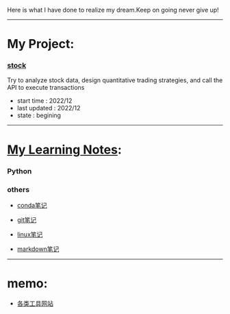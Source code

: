 Here is what I have done to realize my dream.Keep on going never give up!

****

# My Project:

### [stock](https://github.com/zhujunan/stock)

Try to analyze stock data, design quantitative trading strategies, and call the API to execute transactions

* start time   : 2022/12
* last updated : 2022/12
* state        : begining

****

# [My Learning Notes](/study_notes):

### Python

### others

* [conda笔记](/study_notes/others/conda_notes.md)

* [git笔记](/study_notes/others/git_notes.md)

* [linux笔记](/study_notes/others/linux_notes.md)

* [markdown笔记](/study_notes/others/markdown_notes.md)

****

# memo:

* [各类工具网站](/memo/websites.md)










